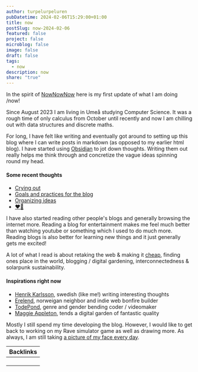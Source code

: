 ```yaml
---
author: turpelurpeluren
pubDatetime: 2024-02-06T15:29:00+01:00
title: now
postSlug: now-2024-02-06
featured: false
project: false
microblog: false
image: false
draft: false
tags:
  - now
description: now
share: "true"
---
```


In the spirit of [NowNowNow](https://nownownow.com/) here is my first update of what I am doing /now!

Since August 2023 I am living in Umeå studying Computer Science. It was a rough time of only calculus from October until recently and now I am chilling out with data structures and discrete maths.

For long, I have felt like writing and eventually got around to setting up this blog where I can write posts in markdown (as opposed to my earlier html blog). I have started using [Obsidian](https://obsidian/) to jot down thoughts. Writing them out really helps me think through and concretize the vague ideas spinning round my head.
#### Some recent thoughts

- [Crying out](/posts/crying-out)
- [Goals and practices for the blog](/posts/blog-goals-and-practices)
- [Organizing ideas](/posts/organizing-ideas)
- [❤️👾](/posts/ili)

I have also started reading other people's blogs and generally browsing the internet more. Reading a blog for entertainment makes me feel much better than watching youtube or something which I used to do much more. Reading blogs is also better for learning new things and it just generally gets me excited! 

A lot of what I read is about retaking the web & making it [cheap](https://potato.cheap/), finding ones place in the world, blogging / digital gardening, interconnectedness & solarpunk sustainability. 
#### Inspirations right now

- [Henrik Karlsson](https://www.henrikkarlsson.xyz/p/first-we-shape-our-social-graph-then), swedish (like me!) writing interesting thoughts
- [Erelend](https://blog.erlend.sh/reclaiming-my-digital-identity), norweigan neighbor and indie web bonfire builder
- [TodePond](https://www.todepond.com/wikiblogarden/my-wikiblogarden/), genre and gender bending coder / videomaker
- [Maggie Appleton](https://maggieappleton.com/garden-history), tends a digital garden of fantastic quality

Mostly I still spend my time developing the blog. However, I would like to get back to working on my Rave simulator game as well as drawing more. As always, I am still taking [a picture of my face every day](/posts/potd-webplayer).

| Backlinks |
| --------- |
| <ul></ul> |

